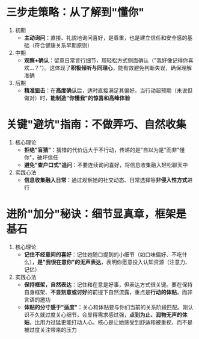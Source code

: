 # 三步走策略：从了解到"懂你"
1. 初期
	- **主动询问**：直接、礼貌地询问喜好，是尊重，也是建立信任和安全感的基础（符合健康关系早期原则）
2. 中期
	- **观察+确认**：留意日常言行细节，用轻松方式侧面确认（"我好像记得你喜欢...？"）。这体现了**积极倾听与同理心**，能有效避免判断失误，确保理解准确
3. 后期
	- **精准狙击**：在**高度确认**后，适时直接满足其偏好。当行动超预期（未说但做对）时，**能制造"你懂我"的惊喜和高峰体验**

# 关键"避坑"指南：不做弄巧、自然收集
1. 核心理论
	- **拒绝"盲猜"**：猜错的代价远大于不行动，传递的是"自以为是"而非"懂你"，破坏信任
	- **避免"查户口式"追问**：不要连续询问喜好，将信息收集融入轻松聊天中
2. 实践心法
	- **信息收集融入日常**：通过观察她的社交动态、日常选择等**非侵入性方式**进行

# 进阶"加分"秘诀：细节显真章，框架是基石
1. 核心理论
	- **记住不经意间的喜好**：记住她随口提到的小细节（如口味偏好、不吃什么），**是"我很在意你"的无声表达**，表明你愿意投入认知资源（注意力、记忆）
2. 实践心法
	- **保持框架，自然表达**：记住和在意是好事，但表达方式很关键。要在保持自身框架、**不显刻意或讨好**的前提下自然流露，重点是**行动的体贴**，而非言语的邀功
	- **体贴的分寸感于"适度"**：关心和体贴要与你们当前的关系阶段匹配。刚认识不久就过度关心细节，会显得需求感过强，**点到为止、润物无声的体贴**，比用力过猛更能打动人心。核心是让她感受到舒适和被重视，而不是被过度关注带来的压力 